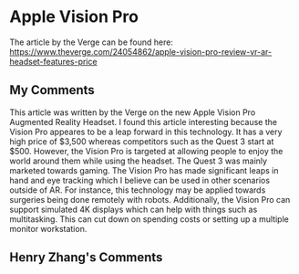 # Apple Vision Pro 

The article by the Verge can be found here: https://www.theverge.com/24054862/apple-vision-pro-review-vr-ar-headset-features-price

## My Comments 
This article was written by the Verge on the new Apple Vision Pro Augmented Reality Headset. I found this article interesting because the Vision Pro appeares to be a leap forward in this technology. It has a very high price of $3,500 whereas competitors such as the Quest 3 start at $500. However, the Vision Pro is targeted at allowing people to enjoy the world around them while using the headset. The Quest 3 was mainly marketed towards gaming. The Vision Pro has made significant leaps in hand and eye tracking which I believe can be used in other scenarios outside of AR. For instance, this technology may be applied towards surgeries being done remotely with robots. Additionally, the Vision Pro can support simulated 4K displays which can help with things such as multitasking. This can cut down on spending costs or setting up a multiple monitor workstation.

## Henry Zhang's Comments

